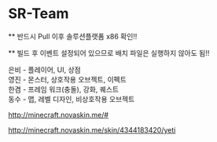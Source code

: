 ﻿# SR-Team  
  
** 반드시 Pull 이후 솔루션플랫폼 x86 확인!!  
  
** 빌드 후 이벤트 설정되어 있으므로 배치 파일은 실행하지 않아도 됨!!  
  
은비 - 플레이어, UI, 상점  
영진 - 몬스터, 상호작용 오브젝트, 이펙트  
한겸 - 프레임 워크(충돌), 강화, 퀘스트  
동수 - 맵, 레벨 디자인, 비상호작용 오브젝트  
  
http://minecraft.novaskin.me/#

http://minecraft.novaskin.me/skin/4344183420/yeti
